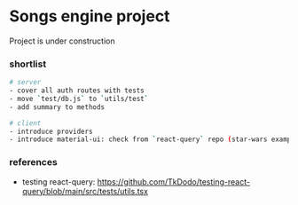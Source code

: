 # Songs engine project

Project is under construction

### shortlist

```bash
# server
- cover all auth routes with tests
- move `test/db.js` to `utils/test`
- add summary to methods

# client
- introduce providers
- introduce material-ui: check from `react-query` repo (star-wars example)
```

### references

- testing react-query: https://github.com/TkDodo/testing-react-query/blob/main/src/tests/utils.tsx

